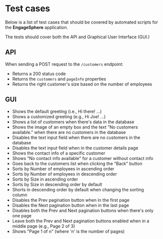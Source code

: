 # Test cases

Below is a list of test cases that should be covered by automated scripts for the **EngageSphere** application.

The tests should cover both the API and Graphical User Interface (GUI.)

## API

When sending a POST request to the `/customers` endpoint:

- Returns a 200 status code
- Returns the `customers` and `pageInfo` properties
- Returns the right customer's size based on the number of employees

## GUI

- Shows the default greeting (i.e., Hi there! ...)
- Shows a customized greeting (e.g., Hi Joe! ...)
- Shows a list of customers when there's data in the database
- Shows the image of an empty box and the text "No customers available." when there are no customers in the database
- Disables the text input field when there are no customers in the database
- Disables the text input field when in the customer details page
- Shows the contact info of a specific customer
- Shows "No contact info available" for a customer without contact info
- Goes back to the customers list when clicking the "Back" button
- Sorts by Number of employees in ascending order
- Sorts by Number of employees in descending order
- Sorts by Size in ascending order
- Sorts by Size in descending order by default
- Shorts in descending order by default when changing the sorting column
- Disables the Prev pagination button when in the first page
- Disables the Next pagination button when in the last page
- Disables both the Prev and Next pagination buttons when there's only one page
- Leave both the Prev and Next pagination buttons enabled when in a middle page (e.g., Page 2 of 3)
- Shows "Page 1 of n" (where 'n' is the number of pages)
